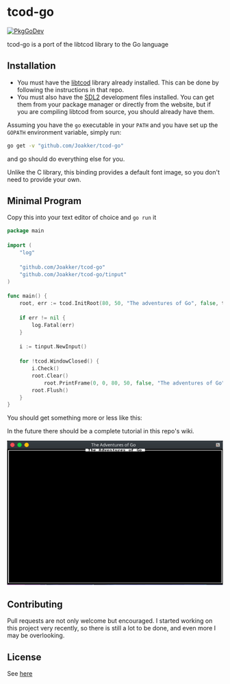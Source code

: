 # tcod-go

[![PkgGoDev](https://pkg.go.dev/badge/github.com/Joakker/tcod-go)](https://pkg.go.dev/github.com/Joakker/tcod-go)

tcod-go is a port of the libtcod library to the Go language

## Installation

* You must have the [libtcod](https://www.github.com/libtcod/libtcod) library already
installed. This can be done by following the instructions in that repo.
* You must also have the [SDL2](https://www.libsdl.org/download-2.0.php) development
files installed. You can get them from your package manager or directly from the
website, but if you are compiling libtcod from source, you should already have them.

Assuming you have the `go` executable in your `PATH` and you have
set up the `GOPATH` environment variable, simply run:

```sh
go get -v "github.com/Joakker/tcod-go"
```

and go should do everything else for you.

Unlike the C library, this binding provides a default font image, so you don't need
to provide your own.

## Minimal Program

Copy this into your text editor of choice and `go run` it

```go
package main

import (
    "log"

    "github.com/Joakker/tcod-go"
    "github.com/Joakker/tcod-go/tinput"
)

func main() {
    root, err := tcod.InitRoot(80, 50, "The adventures of Go", false, tcod.RenderSDL2)

    if err != nil {
        log.Fatal(err)
    }

    i := tinput.NewInput()

    for !tcod.WindowClosed() {
        i.Check()
        root.Clear()
            root.PrintFrame(0, 0, 80, 50, false, "The adventures of Go")
        root.Flush()
    }
}
```

You should get something more or less like this:

In the future there should be a complete tutorial in this repo's wiki.

![example](images/example.png)

## Contributing

Pull requests are not only welcome but encouraged. I started working on this
project very recently, so there is still a lot to be done, and even more I may
be overlooking.

## License

See [here](LICENSE)

